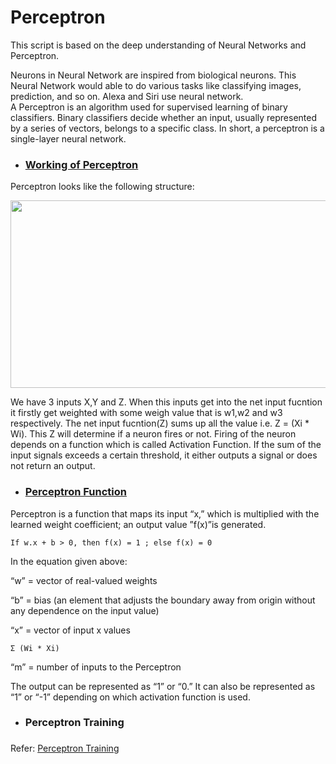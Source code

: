 # Perceptron

<p> This script is based on the deep understanding of Neural Networks and Perceptron. </p>
<p> Neurons in Neural Network are inspired from biological neurons. This Neural Network would able to do various tasks like classifying images, prediction, and so on. Alexa and Siri use neural network. 
<br>
A Perceptron is an algorithm used for supervised learning of binary classifiers. Binary classifiers decide whether an input, usually represented by a series of vectors, belongs to a specific class. In short, a perceptron is a single-layer neural network.
</p>

- <p> <h3> <u>Working of Perceptron</u> </h3>

Perceptron looks like the following structure:

<img src = "https://www.allaboutcircuits.com/uploads/thumbnails/how-to-train-a-basic-perceptron-neural-network_rk_aac_image1.jpg" width="700" height="300"> 

We have 3 inputs X,Y and Z. When this inputs get into the net input fucntion it firstly get weighted with some weigh value that is w1,w2 and w3 respectively. The net input fucntion(Z) sums up all the value i.e. Z = (Xi * Wi). This Z will determine if a neuron fires or not. Firing of the neuron depends on a function which is called Activation Function. If the sum of the input signals exceeds a certain threshold, it either outputs a signal or does not return an output. </p>

- <p> <h3> <u>Perceptron Function</u></h3> 

Perceptron is a function that maps its input “x,” which is multiplied with the learned weight coefficient; an output value ”f(x)”is generated.

``` If w.x + b > 0, then f(x) = 1 ; else f(x) = 0 ```

In the equation given above:

“w” = vector of real-valued weights

“b” = bias (an element that adjusts the boundary away from origin without any dependence on the input value)

“x” = vector of input x values

``` Σ (Wi * Xi) ```

“m” = number of inputs to the Perceptron

The output can be represented as “1” or “0.”  It can also be represented as “1” or “-1” depending on which activation function is used.

- <p> <h3> Perceptron Training <h3> 
Refer:
[Perceptron Training](Perceptron_Training.ipynb)
